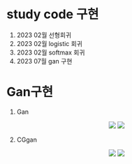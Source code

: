 # study code 구현 
1. 2023 02월  선형회귀 
2. 2023 02월  logistic 회귀
3. 2023 02월  softmax 회귀
4. 2023 07월 gan 구현

# Gan구현 
1. Gan
<div>
<p align="center">
  <img src= https://github.com/now1256/Seminar/assets/94968792/d7d32fc8-a4a5-45d1-946c-97e587f1ef4e>
  <img src= https://github.com/now1256/Seminar/assets/94968792/c09e18b1-4a4e-49f4-af1b-309202ef1ca7>
</p>
<div>

2. CGgan
<div>
<p align="center">
  <img src= https://github.com/now1256/Seminar/assets/94968792/03304032-d367-4ef6-b86a-7c9deccbbb58>
  <img src= https://github.com/now1256/Seminar/assets/94968792/33265f20-27ea-48e0-b5d6-80faf45de978>
</p>
<div>

